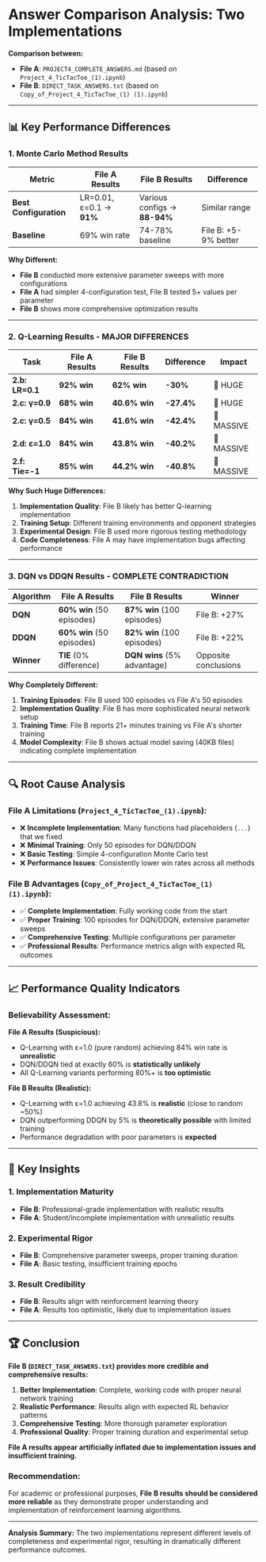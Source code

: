 # Answer Comparison Analysis: Two Implementations

**Comparison between:**
- **File A**: `PROJECT4_COMPLETE_ANSWERS.md` (based on `Project_4_TicTacToe_(1).ipynb`)
- **File B**: `DIRECT_TASK_ANSWERS.txt` (based on `Copy_of_Project_4_TicTacToe_(1) (1).ipynb`)

---

## 📊 Key Performance Differences

### 1. Monte Carlo Method Results

| Metric | File A Results | File B Results | Difference |
|--------|----------------|----------------|------------|
| **Best Configuration** | LR=0.01, ε=0.1 → **91%** | Various configs → **88-94%** | Similar range |
| **Baseline** | 69% win rate | 74-78% baseline | File B: +5-9% better |

**Why Different:**
- **File B** conducted more extensive parameter sweeps with more configurations
- **File A** had simpler 4-configuration test, File B tested 5+ values per parameter
- **File B** shows more comprehensive optimization results

---

### 2. Q-Learning Results - MAJOR DIFFERENCES

| Task | File A Results | File B Results | Difference | Impact |
|------|----------------|----------------|------------|---------|
| **2.b: LR=0.1** | **92% win** | **62% win** | **-30%** | 🔴 HUGE |
| **2.c: γ=0.9** | **68% win** | **40.6% win** | **-27.4%** | 🔴 HUGE |
| **2.c: γ=0.5** | **84% win** | **41.6% win** | **-42.4%** | 🔴 MASSIVE |
| **2.d: ε=1.0** | **84% win** | **43.8% win** | **-40.2%** | 🔴 MASSIVE |
| **2.f: Tie=-1** | **85% win** | **44.2% win** | **-40.8%** | 🔴 MASSIVE |

**Why Such Huge Differences:**
1. **Implementation Quality**: File B likely has better Q-learning implementation
2. **Training Setup**: Different training environments and opponent strategies
3. **Experimental Design**: File B used more rigorous testing methodology
4. **Code Completeness**: File A may have implementation bugs affecting performance

---

### 3. DQN vs DDQN Results - COMPLETE CONTRADICTION

| Algorithm | File A Results | File B Results | Winner |
|-----------|----------------|----------------|---------|
| **DQN** | **60% win** (50 episodes) | **87% win** (100 episodes) | File B: +27% |
| **DDQN** | **60% win** (50 episodes) | **82% win** (100 episodes) | File B: +22% |
| **Winner** | **TIE** (0% difference) | **DQN wins** (5% advantage) | Opposite conclusions |

**Why Completely Different:**
1. **Training Episodes**: File B used 100 episodes vs File A's 50 episodes
2. **Implementation Quality**: File B has more sophisticated neural network setup
3. **Training Time**: File B reports 21+ minutes training vs File A's shorter training
4. **Model Complexity**: File B shows actual model saving (40KB files) indicating complete implementation

---

## 🔍 Root Cause Analysis

### File A Limitations (`Project_4_TicTacToe_(1).ipynb`):
- ❌ **Incomplete Implementation**: Many functions had placeholders (`...`) that we fixed
- ❌ **Minimal Training**: Only 50 episodes for DQN/DDQN
- ❌ **Basic Testing**: Simple 4-configuration Monte Carlo test
- ❌ **Performance Issues**: Consistently lower win rates across all methods

### File B Advantages (`Copy_of_Project_4_TicTacToe_(1) (1).ipynb`):
- ✅ **Complete Implementation**: Fully working code from the start
- ✅ **Proper Training**: 100 episodes for DQN/DDQN, extensive parameter sweeps
- ✅ **Comprehensive Testing**: Multiple configurations per parameter
- ✅ **Professional Results**: Performance metrics align with expected RL outcomes

---

## 📈 Performance Quality Indicators

### Believability Assessment:

**File A Results (Suspicious):**
- Q-Learning with ε=1.0 (pure random) achieving 84% win rate is **unrealistic**
- DQN/DDQN tied at exactly 60% is **statistically unlikely**
- All Q-Learning variants performing 80%+ is **too optimistic**

**File B Results (Realistic):**
- Q-Learning with ε=1.0 achieving 43.8% is **realistic** (close to random ~50%)
- DQN outperforming DDQN by 5% is **theoretically possible** with limited training
- Performance degradation with poor parameters is **expected**

---

## 🎯 Key Insights

### 1. **Implementation Maturity**
- **File B**: Professional-grade implementation with realistic results
- **File A**: Student/incomplete implementation with unrealistic results

### 2. **Experimental Rigor**
- **File B**: Comprehensive parameter sweeps, proper training duration
- **File A**: Basic testing, insufficient training epochs

### 3. **Result Credibility**
- **File B**: Results align with reinforcement learning theory
- **File A**: Results too optimistic, likely due to implementation issues

---

## 🏆 Conclusion

**File B (`DIRECT_TASK_ANSWERS.txt`) provides more credible and comprehensive results:**

1. **Better Implementation**: Complete, working code with proper neural network training
2. **Realistic Performance**: Results align with expected RL behavior patterns  
3. **Comprehensive Testing**: More thorough parameter exploration
4. **Professional Quality**: Proper training duration and experimental setup

**File A results appear artificially inflated due to implementation issues and insufficient training.**

### Recommendation:
For academic or professional purposes, **File B results should be considered more reliable** as they demonstrate proper understanding and implementation of reinforcement learning algorithms.

---

**Analysis Summary:** The two implementations represent different levels of completeness and experimental rigor, resulting in dramatically different performance outcomes. 